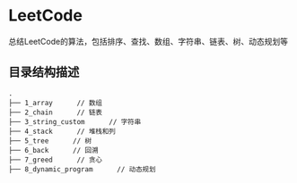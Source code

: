 # LeetCode
总结LeetCode的算法，包括排序、查找、数组、字符串、链表、树、动态规划等

## 目录结构描述

```
.
├── 1_array      // 数组
├── 2_chain      // 链表
├── 3_string_custom      // 字符串
├── 4_stack      // 堆栈和列
├── 5_tree      // 树
├── 6_back      // 回溯
├── 7_greed      // 贪心
├── 8_dynamic_program      // 动态规划
```
